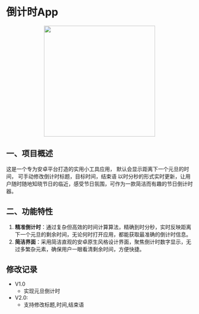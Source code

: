 # 倒计时App
<div align="center">
<img src="https://imgur.com/XvCeAhr.png" height=300>
</div>

## 一、项目概述

这是一个专为安卓平台打造的实用小工具应用，
默认会显示距离下一个元旦的时间，
可手动修改倒计时标题，目标时间，结束语
以时分秒的形式实时更新，让用户随时随地知晓节日的临近，感受节日氛围，可作为一款简洁而有趣的节日倒计时器。

## 二、功能特性

1. **精准倒计时**：通过复杂但高效的时间计算算法，精确到时分秒，实时反映距离下一个元旦的剩余时间，无论何时打开应用，都能获取最准确的倒计时信息。
2. **简洁界面**：采用简洁直观的安卓原生风格设计界面，聚焦倒计时数字显示，无过多繁杂元素，确保用户一眼看清剩余时间，方便快捷。

## 修改记录
- V1.0
    - 实现元旦倒计时
- V2.0:
    - 支持修改标题,时间,结束语
